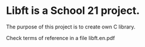 # Libft is a School 21 project. 

The purpose of this project is to create own C library.

Check terms of reference in a file libft.en.pdf
